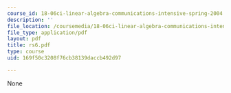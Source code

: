 ```yaml
---
course_id: 18-06ci-linear-algebra-communications-intensive-spring-2004
description: ''
file_location: /coursemedia/18-06ci-linear-algebra-communications-intensive-spring-2004/169f50c3208f76cb38139daccb492d97_rs6.pdf
file_type: application/pdf
layout: pdf
title: rs6.pdf
type: course
uid: 169f50c3208f76cb38139daccb492d97

---
```

None